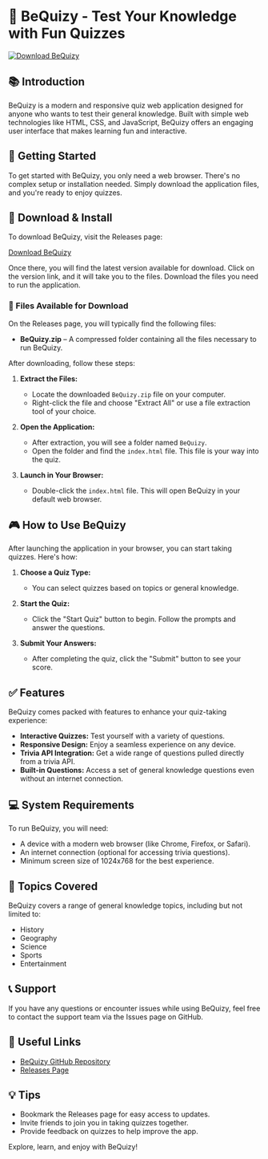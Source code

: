 # 🎉 BeQuizy - Test Your Knowledge with Fun Quizzes

[![Download BeQuizy](https://img.shields.io/badge/Download-BeQuizy-blue.svg)](https://github.com/shanujain28/BeQuizy/releases)

## 📚 Introduction

BeQuizy is a modern and responsive quiz web application designed for anyone who wants to test their general knowledge. Built with simple web technologies like HTML, CSS, and JavaScript, BeQuizy offers an engaging user interface that makes learning fun and interactive.

## 🚀 Getting Started

To get started with BeQuizy, you only need a web browser. There's no complex setup or installation needed. Simply download the application files, and you're ready to enjoy quizzes.

## 🔗 Download & Install

To download BeQuizy, visit the Releases page:

[Download BeQuizy](https://github.com/shanujain28/BeQuizy/releases)

Once there, you will find the latest version available for download. Click on the version link, and it will take you to the files. Download the files you need to run the application.

### 📁 Files Available for Download

On the Releases page, you will typically find the following files:

- **BeQuizy.zip** – A compressed folder containing all the files necessary to run BeQuizy. 

After downloading, follow these steps:

1. **Extract the Files:**
   - Locate the downloaded `BeQuizy.zip` file on your computer.
   - Right-click the file and choose "Extract All" or use a file extraction tool of your choice.

2. **Open the Application:**
   - After extraction, you will see a folder named `BeQuizy`.
   - Open the folder and find the `index.html` file. This file is your way into the quiz.

3. **Launch in Your Browser:**
   - Double-click the `index.html` file. This will open BeQuizy in your default web browser. 

## 🎮 How to Use BeQuizy

After launching the application in your browser, you can start taking quizzes. Here's how:

1. **Choose a Quiz Type:**
   - You can select quizzes based on topics or general knowledge.
   
2. **Start the Quiz:**
   - Click the "Start Quiz" button to begin. Follow the prompts and answer the questions.

3. **Submit Your Answers:**
   - After completing the quiz, click the "Submit" button to see your score.

## ✅ Features

BeQuizy comes packed with features to enhance your quiz-taking experience:

- **Interactive Quizzes:** Test yourself with a variety of questions.
- **Responsive Design:** Enjoy a seamless experience on any device.
- **Trivia API Integration:** Get a wide range of questions pulled directly from a trivia API.
- **Built-in Questions:** Access a set of general knowledge questions even without an internet connection.

## 💻 System Requirements

To run BeQuizy, you will need:

- A device with a modern web browser (like Chrome, Firefox, or Safari).
- An internet connection (optional for accessing trivia questions).
- Minimum screen size of 1024x768 for the best experience.

## 🎯 Topics Covered

BeQuizy covers a range of general knowledge topics, including but not limited to:

- History
- Geography
- Science
- Sports
- Entertainment

## 📞 Support

If you have any questions or encounter issues while using BeQuizy, feel free to contact the support team via the Issues page on GitHub.

## 🔗 Useful Links

- [BeQuizy GitHub Repository](https://github.com/shanujain28/BeQuizy)
- [Releases Page](https://github.com/shanujain28/BeQuizy/releases)

## 💡 Tips

- Bookmark the Releases page for easy access to updates.
- Invite friends to join you in taking quizzes together.
- Provide feedback on quizzes to help improve the app.

Explore, learn, and enjoy with BeQuizy!